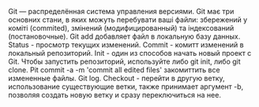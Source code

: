 Git — распределённая система управления версиями.
Git має три основних стани, в яких можуть перебувати ваші файли: збережений у коміті (commited), змінений (модифицированный) та індексований (постановочные).
Git add добавляет файл в локальную базу данных.
Status - просмотр текущих изменений.
Commit - комитт изменений в локальный репозиторий.
Init - один из способов начать новый проект с Git. Чтобы запустить репозиторий, используйте либо git init, либо git clone.
Pit commit -a -m 'commit all edited files' закомиттить все измененные файлы.
Git log.
Сheckout - перейти в другую ветку, использование существующие ветки, также принимает аргумент -b, позволяя создать новую ветку и сразу переключиться на нее.
